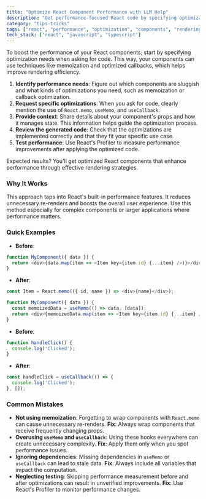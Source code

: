 ```yaml
---
title: "Optimize React Component Performance with LLM Help"
description: "Get performance-focused React code by specifying optimization requirements"
category: "tips-tricks"
tags: ["react", "performance", "optimization", "components", "rendering"]
tech_stack: ["react", "javascript", "typescript"]
---
```


To boost the performance of your React components, start by specifying optimization needs when asking for code. This way, your components can use techniques like memoization and optimized callbacks, which helps improve rendering efficiency.

1. **Identify performance needs**: Figure out which components are sluggish and what kinds of optimizations you need, such as memoization or callback optimization.
2. **Request specific optimizations**: When you ask for code, clearly mention the use of `React.memo`, `useMemo`, and `useCallback`.
3. **Provide context**: Share details about your component's props and how it manages state. This information helps guide the optimization process.
4. **Review the generated code**: Check that the optimizations are implemented correctly and that they fit your specific use case.
5. **Test performance**: Use React's Profiler to measure performance improvements after applying the optimized code.

Expected results? You'll get optimized React components that enhance performance through effective rendering strategies.

### Why It Works
This approach taps into React's built-in performance features. It reduces unnecessary re-renders and boosts the overall user experience. Use this method especially for complex components or larger applications where performance matters.

### Quick Examples
- **Before**: 
```javascript
function MyComponent({ data }) {
  return <div>{data.map(item => <Item key={item.id} {...item} />)}</div>;
}
```
- **After**: 
```javascript
const Item = React.memo(({ id, name }) => <div>{name}</div>);

function MyComponent({ data }) {
  const memoizedData = useMemo(() => data, [data]);
  return <div>{memoizedData.map(item => <Item key={item.id} {...item} />)}</div>;
}
```
- **Before**: 
```javascript
function handleClick() {
  console.log('Clicked');
}
```
- **After**: 
```javascript
const handleClick = useCallback(() => {
  console.log('Clicked');
}, []);
```

### Common Mistakes
- **Not using memoization**: Forgetting to wrap components with `React.memo` can cause unnecessary re-renders. **Fix**: Always wrap components that receive frequently changing props.
- **Overusing `useMemo` and `useCallback`**: Using these hooks everywhere can create unnecessary complexity. **Fix**: Apply them only when you spot performance issues.
- **Ignoring dependencies**: Missing dependencies in `useMemo` or `useCallback` can lead to stale data. **Fix**: Always include all variables that impact the computation.
- **Neglecting testing**: Skipping performance measurement before and after optimizations can result in unverified improvements. **Fix**: Use React's Profiler to monitor performance changes.